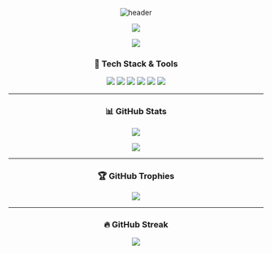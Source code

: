 <div align="center">

![header](https://capsule-render.vercel.app/api?type=waving&color=auto&height=250&section=header&text=신현성&fontSize=50&animation=fadeIn&fontAlignY=38&desc=Frontend+Developer&descAlignY=51&descAlign=62)

</div>

<p align="center">
  <a href="https://github.com/modern-agile-team"><img src="https://img.shields.io/badge/Modern%20Agile-8th%20Frontend%20Team-blue?style=flat-square&logo=github" /></a>
</p>

<p align="center">
  <img src="https://readme-typing-svg.herokuapp.com?font=Do+Hyeon&pause=1000&color=36BCF7&center=true&vCenter=true&width=450&size=25&lines=I+am+a+slow+walker;but+I+never+walk+back" />
</p>

<h3 align="center">🔧 Tech Stack & Tools</h3>
<p align="center">
  <img src="https://img.shields.io/badge/HTML5-E34F26?style=for-the-badge&logo=html5&logoColor=white" />
  <img src="https://img.shields.io/badge/CSS3-1572B6?style=for-the-badge&logo=css3&logoColor=white" />
  <img src="https://img.shields.io/badge/JavaScript-F7DF1E?style=for-the-badge&logo=javascript&logoColor=black" />
  <img src="https://img.shields.io/badge/TypeScript-007ACC?style=for-the-badge&logo=typescript&logoColor=white" />
  <img src="https://img.shields.io/badge/React-20232a?style=for-the-badge&logo=react&logoColor=61DAFB" />
  <img src="https://img.shields.io/badge/Vite-646CFF?style=for-the-badge&logo=vite&logoColor=white" />
</p>

---

<h3 align="center">📊 GitHub Stats</h3>
<p align="center">
  <img src="https://github-readme-stats.vercel.app/api/top-langs/?username=bluetree7878&layout=compact&theme=tokyonight" />
</p>
<p align="center">
  <img src="https://github-readme-stats.vercel.app/api?username=bluetree7878&show_icons=true&theme=tokyonight" />
</p>

---

<h3 align="center">🏆 GitHub Trophies</h3>
<p align="center">
  <img src="https://github-profile-trophy.vercel.app/?username=bluetree7878&theme=onedark&margin-w=15&no-frame=true" />
</p>

---

<h3 align="center">🔥 GitHub Streak</h3>
<p align="center">
  <img src="https://streak-stats.demolab.com?user=bluetree7878&theme=tokyonight" />
</p>
